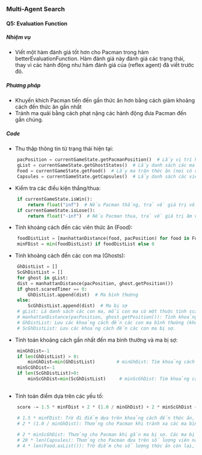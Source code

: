 ### Multi-Agent Search

#### Q5: Evaluation Function

##### Nhiệm vụ

- Viết một hàm đánh giá tốt hơn cho Pacman trong hàm betterEvaluationFunction. Hàm đánh giá này đánh giá các trạng thái, thay vì các hành động như hàm đánh giá của (reflex agent) đã viết trước đó.


##### Phương pháp

- Khuyến khích Pacman tiến đến gần thức ăn hơn bằng cách giảm khoảng cách đến thức ăn gần nhất
- Tránh ma quái bằng cách phạt nặng các hành động đưa Pacman đến gần chúng.

##### Code

- Thu thập thông tin từ trạng thái hiện tại:

```python
    pacPosition = currentGameState.getPacmanPosition()  # Lấy vị trí hiện tại của Pacman
    gList = currentGameState.getGhostStates()  # Lấy danh sách các ma trong trò chơi
    Food = currentGameState.getFood()  # Lấy ma trận thức ăn (nơi có các viên thức ăn)
    Capsules = currentGameState.getCapsules()  # Lấy danh sách các viên năng lượng (capsules)
```

- Kiểm tra các điều kiện thắng/thua:

```python
    if currentGameState.isWin():
        return float("inf")  # Nếu Pacman thắng, trả về giá trị vô cùng
    if currentGameState.isLose():
        return float("-inf")  # Nếu Pacman thua, trả về giá trị âm vô cùng
```

- Tính khoảng cách đến các viên thức ăn (Food):

```python
    foodDistList = [manhattanDistance(food, pacPosition) for food in Food.asList()]
    minFDist = min(foodDistList) if foodDistList else 0
```

- Tính khoảng cách đến các con ma (Ghosts):

```python
    GhDistList = []
    ScGhDistList = []
    for ghost in gList:
    dist = manhattanDistance(pacPosition, ghost.getPosition())
    if ghost.scaredTimer == 0:
        GhDistList.append(dist)  # Ma bình thường
    else:
        ScGhDistList.append(dist)  # Ma bị sợ
    # gList: Là danh sách các con ma, mỗi con ma có một thuộc tính scaredTimer cho biết liệu con ma đó có bị sợ hay không.
    # manhattanDistance(pacPosition, ghost.getPosition()): Tính khoảng cách Manhattan giữa Pacman và mỗi con ma.
    # GhDistList: Lưu các khoảng cách đến các con ma bình thường (không bị sợ).
    # ScGhDistList: Lưu các khoảng cách đến các con ma bị sợ.
```
- Tính toán khoảng cách gần nhất đến ma bình thường và ma bị sợ:

```python
    minGhDist=-1
    if len(GhDistList) > 0:
        minGhDist=min(GhDistList)        # minGhDist: Tìm khoảng cách gần nhất đến ma bình thường. Nếu không có ma bình thường, trả về giá trị vô cùng (Pacman không phải tránh ma).                                                                    
    minScGhDist=-1                                                                                          
    if len(ScGhDistList)>0:
        minScGhDist=min(ScGhDistList)     # minScGhDist: Tìm khoảng cách gần nhất đến ma bị sợ. Nếu không có ma bị sợ, trả về giá trị vô cùng.
    
```
- Tính toán điểm dựa trên các yếu tố:

```python
    score -= 1.5 * minFDist + 2 * (1.0 / minGhDist) + 2 * minScGhDist + 20 * len(Capsules) + 4 * len(Food.asList())

    # 1.5 * minFDist: Trừ đi điểm dựa trên khoảng cách đến thức ăn, khuyến khích Pacman tiến gần tới thức ăn. Trọng số 1.5 là một giá trị được chọn ngẫu nhiên và có thể điều chỉnh.
    # 2 * (1.0 / minGhDist): Thưởng cho Pacman khi tránh xa các ma bình thường. minGhDist càng nhỏ, điểm càng bị trừ. Tuy nhiên, thay vì trừ trực tiếp, ta sử dụng 1.0 / minGhDist để # tạo ra một hệ số thưởng nhỏ hơn cho các ma xa.
    
    # 2 * minScGhDist: Thưởng cho Pacman khi gần ma bị sợ. Các ma bị sợ có thể bị ăn và tăng điểm cho Pacman.
    # 20 * len(Capsules): Thưởng cho Pacman dựa trên số lượng viên năng lượng (capsules) còn lại, khuyến khích Pacman thu thập chúng.
    # 4 * len(Food.asList()): Trừ điểm cho số lượng thức ăn còn lại, khuyến khích Pacman ăn hết thức ăn nhanh chóng.
    
```
